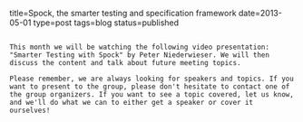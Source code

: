 title=Spock, the smarter testing and specification framework
date=2013-05-01
type=post
tags=blog
status=published
~~~~~~

This month we will be watching the following video presentation: "Smarter Testing with Spock" by Peter Niederwieser. We will then discuss the content and talk about future meeting topics.

Please remember, we are always looking for speakers and topics. If you want to present to the group, please don't hesitate to contact one of the group organizers. If you want to see a topic covered, let us know, and we'll do what we can to either get a speaker or cover it ourselves!
